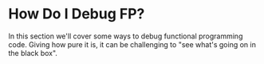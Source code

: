 # How Do I Debug FP?

In this section we'll cover some ways to debug functional programming code. Giving how pure it is, it can be challenging to "see what's going on in the black box".